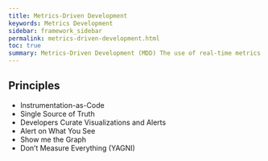 ```yaml
---
title: Metrics-Driven Development
keywords: Metrics Development
sidebar: framework_sidebar
permalink: metrics-driven-development.html
toc: true
summary: Metrics-Driven Development (MDD) The use of real-time metrics to drive rapid, precise, and granular software iteAlert on What You Seerations. MDD is an emerging term developing from the practices of continuous integration, continuous delivery, dev ops, and agile software methodologies.
---
```


## Principles
* Instrumentation-as-Code
* Single Source of Truth
* Developers Curate Visualizations and Alerts
* Alert on What You See
* Show me the Graph
* Don’t Measure Everything (YAGNI)
